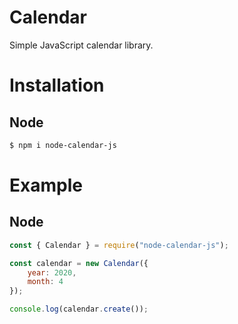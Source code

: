 # Calendar
Simple JavaScript calendar library.

# Installation
## Node

```sh
$ npm i node-calendar-js
```

# Example
## Node

```js
const { Calendar } = require("node-calendar-js");

const calendar = new Calendar({
    year: 2020,
    month: 4
});

console.log(calendar.create());
```